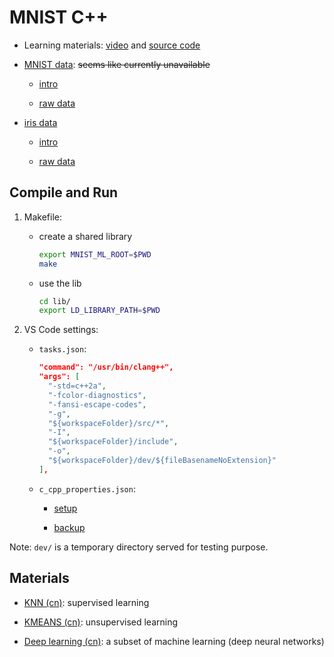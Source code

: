 # MNIST C++

- Learning materials: [video](https://youtu.be/E1K9SZCm0fQ) and [source code](https://github.com/gtaylor5/mnist_ml)

- [MNIST data](https://deepai.org/dataset/mnist): ~~seems like currently unavailable~~

  - [intro](./docs/MNIST%20dataset.md)

  - [raw data](./data/README.md)

- [iris data](https://archive.ics.uci.edu/ml/machine-learning-databases/iris/)

  - [intro](./data/iris.names)

  - [raw data](./data/iris.data)

## Compile and Run

1. Makefile:

    - create a shared library

        ```sh
        export MNIST_ML_ROOT=$PWD
        make
        ```

    - use the lib

        ```sh
        cd lib/
        export LD_LIBRARY_PATH=$PWD
        ```

1. VS Code settings:

    - `tasks.json`:

        ```json
        "command": "/usr/bin/clang++",
        "args": [
          "-std=c++2a",
          "-fcolor-diagnostics",
          "-fansi-escape-codes",
          "-g",
          "${workspaceFolder}/src/*",
          "-I",
          "${workspaceFolder}/include",
          "-o",
          "${workspaceFolder}/dev/${fileBasenameNoExtension}"
        ],
        ```

    - `c_cpp_properties.json`:

        - [setup](https://stackoverflow.com/a/71115284/8163324)

        - [backup](https://stackoverflow.com/a/68139743/8163324)

Note: `dev/` is a temporary directory served for testing purpose.

## Materials

- [KNN (cn)](https://www.joinquant.com/view/community/detail/a98b7021e7391c62f6369207242700b2): supervised learning

- [KMEANS (cn)](https://zhuanlan.zhihu.com/p/78798251): unsupervised learning

- [Deep learning (cn)](https://www.jianshu.com/p/c8a46f00b06d): a subset of machine learning (deep neural networks)
